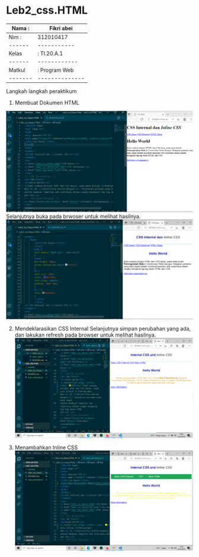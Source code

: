 # Leb2_css.HTML

| Nama : | Fikri abei |
|------| ------------|
| Nim :| 312010417 |
|------| -----------|
| Kelas| : TI.20.A.1 |
|------|------------|
| Matkul |: Program Web |
|-------|--------------|
Langkah langkah peraktikum
1. Membuat Dokumen HTML

![Membuat Dokumen HTML](Gambar/ss1.png)
Selanjutnya buka pada brwoser untuk melihat hasilnya.
![](Gambar/ss2.png)

2. Mendeklarasikan CSS Internal
Selanjutnya simpan perubahan yang ada, dan lakukan refresh pada browser untuk melihat
hasilnya.
![](Gambar/ss3.png)

3. Menambahkan Inline CSS
![](Gambar/ss4.png)